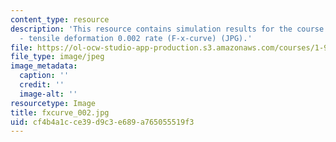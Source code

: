 ```yaml
---
content_type: resource
description: 'This resource contains simulation results for the course projects: NAMD
  - tensile deformation 0.002 rate (F-x-curve) (JPG).'
file: https://ol-ocw-studio-app-production.s3.amazonaws.com/courses/1-978-from-nano-to-macro-introduction-to-atomistic-modeling-techniques-january-iap-2007/cf4b4a1cce39d9c3e689a765055519f3_fxcurve_002.jpg
file_type: image/jpeg
image_metadata:
  caption: ''
  credit: ''
  image-alt: ''
resourcetype: Image
title: fxcurve_002.jpg
uid: cf4b4a1c-ce39-d9c3-e689-a765055519f3
---
```

